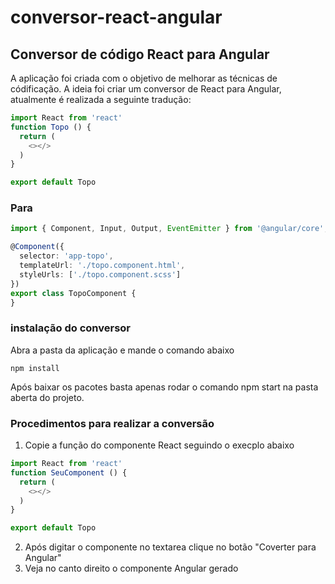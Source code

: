 # conversor-react-angular
## Conversor de código React para Angular
A aplicação foi criada com o objetivo de melhorar as técnicas de códificação. A ideia foi criar um conversor de React para Angular, atualmente é realizada a seguinte tradução:

``` JavaScript
import React from 'react'
function Topo () {
  return (
    <></>
  )
}

export default Topo

```

### Para

``` TypeScript
import { Component, Input, Output, EventEmitter } from '@angular/core';

@Component({
  selector: 'app-topo',
  templateUrl: './topo.component.html',
  styleUrls: ['./topo.component.scss']
})
export class TopoComponent {
}

```

### instalação do conversor
Abra a pasta da aplicação e mande o comando abaixo

```CMD
npm install
```

Após baixar os pacotes basta apenas rodar o comando npm start na pasta aberta do projeto.

### Procedimentos para realizar a conversão

1) Copie a função do componente React seguindo o execplo abaixo

```JavaScript
import React from 'react'
function SeuComponent () {
  return (
    <></>
  )
}

export default Topo
```

2) Após digitar o componente no textarea clique no botão "Coverter para Angular"
3) Veja no canto direito o componente Angular gerado